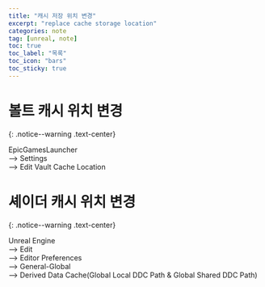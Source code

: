 ```yaml
---
title: "캐시 저장 위치 변경"
excerpt: "replace cache storage location"
categories: note
tag: [unreal, note]
toc: true
toc_label: "목록"
toc_icon: "bars"
toc_sticky: true
---
```


# 볼트 캐시 위치 변경
{: .notice--warning .text-center}

EpicGamesLauncher<br>
--> Settings<br>
--> Edit Vault Cache Location 

# 셰이더 캐시 위치 변경
{: .notice--warning .text-center}

Unreal Engine<br>
--> Edit<br>
--> Editor Preferences<br>
--> General-Global<br>
--> Derived Data Cache(Global Local DDC Path & Global Shared DDC Path)